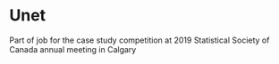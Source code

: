 # Unet
Part of job for the case study competition at 2019 Statistical Society of Canada annual meeting in Calgary
